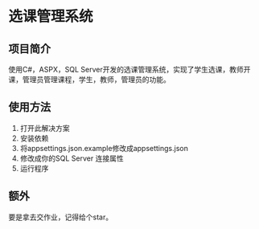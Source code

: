 ﻿# 选课管理系统

## 项目简介
使用C#，ASPX，SQL Server开发的选课管理系统，实现了学生选课，教师开课，管理员管理课程，学生，教师，管理员的功能。

## 使用方法
1. 打开此解决方案
2. 安装依赖
3. 将appsettings.json.example修改成appsettings.json
4. 修改成你的SQL Server 连接属性
5. 运行程序

## 额外
要是拿去交作业，记得给个star。

